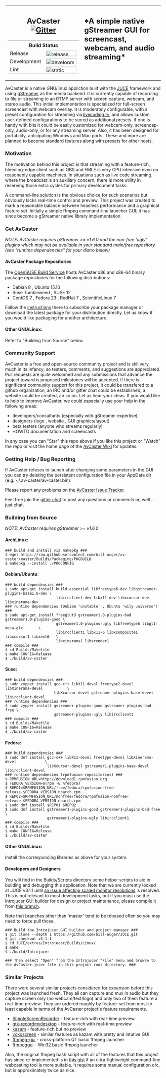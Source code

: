 <table><tr valign="top">
  <td align="center">
    <h2>AvCaster<br /><a href="https://gitter.im/bill-auger/av-caster">
      <img alt="Gitter" src="https://badges.gitter.im/Join%20Chat.svg" /></a></h2>
    <table>
      <tr><th colspan="2">Build Status</th></tr>
      <tr>
        <td align="left">Release</td>
        <td><a href="https://travis-ci.org/bill-auger/av-caster">
          <img src="https://travis-ci.org/bill-auger/av-caster.svg?branch=master" width="100" height="18"
               alt="release build status" /></a></td></tr>
      <tr>
        <td align="left">Development</td>
        <td><a href="https://travis-ci.org/bill-auger/av-caster">
          <img src="https://travis-ci.org/bill-auger/av-caster.svg" width="100" height="18"
               alt="development build status" /></a></td></tr>
      <tr>
        <td align="left">Lint</td>
        <td><a href="https://scan.coverity.com/projects/bill-auger-av-caster">
          <img src="https://scan.coverity.com/projects/bill-auger-av-caster/badge.svg" width="100" height="18"
               alt="static analysis status" /></a></td></tr></table>
  </td>
  <td><h2>*A simple native gStreamer GUI for screencast, webcam, and audio streaming*</h2></td></tr></table>


AvCaster is a native GNU/linux appliction built with the [JUCE][juce] framework and using [gStreamer][gstreamer] as the media backend.  It is currently capable of recording to file or streaming to an RTMP server with screen capture, webcam, and stereo audio.  This initial implementation is specialized for full-screen screencast with webcam overlay.  It is moderately configurable, with a preset configuration for streaming via [livecoding.tv][lctv], and allows custom user-defined configurations to be stored as additional presets.  If one is handy with bits it could be easily customized for webcam-only, screencap-only, audio-only, or for any streaming server.  Also, it has been designed for portability, anticipating Windows and Mac ports.  These and more are planned to become standard features along with presets for other hosts.


### Motivation
The motivation behind this project is that streaming with a feature-rich, bleeding-edge client such as OBS and FMLE is very CPU intensive even on reasonably capable machines.  In situations such as live code streaming, where the broadcast is an auxiliary concern, there is more utility in reserving those extra cycles for primary development tasks.

A command-line solution is the obvious choice for such scenarios but obviously lacks real-time control and preview.  This project was created to mark a reasonable balance between headless performance and a graphical feature set.  Initially a simple ffmpeg command-line launcher GUI; it has since become a gStreamer native library implementation.


### Get AvCaster
*NOTE: AvCaster requires gStreamer >= v1.6.0 and the non-free 'ugly' plugins which may not be available in your standard main/free repository (see "runtime dependencies" for your distro below)*
#### AvCaster Package Repositories
The [OpenSUSE Build Service][obs] hosts AvCaster x86 and x86-64 binary package repositories for the following distributions:
  * Debian 8 , Ubuntu 15.10
  * Suse Tumbleweed , SUSE 12
  * CentOS 7 , Fedora 23 , RedHat 7 , ScientificLinux 7

Follow the [instructions][obs] there to subscribe your package manager or download the latest package for your distribution directly.  Let us know if you would like packaging for another architecture.
#### Other GNU/Linux:
Refer to "Building from Source" below.


### Community Support
AvCaster is a free and open-source community project and is still very much in its infancy; so testers, comments, and suggestions are appreciated.  Pull requests are quite welcomed and any submissions that advance the project toward is proposed milestones will be accepted.  If there is significant community support for this project, it could be transfered to a github organization, an IRC and/or gitter chat could be established, a website could be created, an so on.  Let us hear your ideas.  If you would like to help to improve AvCaster, we could especially use your help in the following areas:
  * developers/consultants (especially with gStreamer expertise)
  * designers (logo , website , GUI graphics/layout)
  * beta testers (anyone who streams regularly)
  * HOWTO documentation and screencasts

In any case you can "Star" this repo above if you like this project or "Watch" the repo or visit the home page of the [AvCaster Wiki][wiki] for updates.


### Getting Help / Bug Reporting
If AvCaster refuses to launch after changing some parameters in the GUI you can try deleting the persistent configuration file in your AppData dir (e.g. ~/.av-caster/av-caster.bin).

Please report any problems on the [AvCaster Issue Tracker][tracker].

Feel free join the [gitter chat][gitter] to post any questions or comments or, well ... just chat.


### Building from Source
*NOTE: AvCaster requires gStreamer >= v1.6.0*
#### ArchLinux:
```
### build and install via makepkg ###
$ wget https://raw.githubusercontent.com/bill-auger/av-caster/master/Builds/Packaging/PKGBUILD
$ makepkg --install ./PKGCONFIG
```
#### Debian/Ubuntu:
```
### build dependencies ###
$ sudo apt-get install build-essential libfreetype6-dev libgstreamer-plugins-base1.0-dev \
                       libircclient-dev libx11-dev libxcursor-dev libxinerama-dev
### runtime dependencies (Debian 'unstable' , Ubuntu 'wily universe') ###
$ sudo apt-get install freeglut3 gstreamer1.0-plugins-bad gstreamer1.0-plugins-good \
                       gstreamer1.0-plugins-ugly libfreetype6 libgl1-mesa-glx       \
                       libircclient1 libx11-6 libxcomposite1 libxcursor1 libxext6   \
                       libxinerama1 libxrender1
### compile ###
$ cd Builds/Makefile
$ make CONFIG=Release
$ ./build/av-caster
```
#### Suse:
```
### build dependencies ###
$ sudo zypper install gcc-c++ libX11-devel freetype2-devel libXinerama-devel           \
                      libXcursor-devel gstreamer-plugins-base-devel libircclient-devel
### runtime dependencies ###
$ sudo zypper install gstreamer-plugins-good gstreamer-plugins-bad-free \
                      gstreamer-plugins-ugly libircclient1
### compile ###
$ cd Builds/Makefile
$ make CONFIG=Release
$ ./build/av-caster
```
#### Fedora:
```
### build dependencies ###
$ sudo dnf install gcc-c++ libX11-devel freetype-devel libXinerama-devel             \
                   libXcursor-devel gstreamer1-plugins-base-devel libircclient-devel
### runtime dependencies (rpmfusion repositories) ###
$ RPMFUSION_URL=http://download1.rpmfusion.org
$ FEDORA_VERSION=$(rpm -E %fedora)
$ REPO1=$RPMFUSION_URL/free/fedora/rpmfusion-free-release-$FEDORA_VERSION.noarch.rpm
$ REPO2=$RPMFUSION_URL/nonfree/fedora/rpmfusion-nonfree-release-$FEDORA_VERSION.noarch.rpm
$ sudo dnf install $REPO1 $REPO2
$ sudo dnf install gstreamer1-plugins-good gstreamer1-plugins-bad-free \
                   gstreamer1-plugins-ugly libircclient1
### compile ###
$ cd Builds/Makefile
$ make CONFIG=Release
$ ./build/av-caster
```
#### Other GNU/Linux:
Install the corresponding libraries as above for your system.


#### Developers and Designers
You will find in the Builds/Scripts directory some helper scripts to aid in building and debugging this application. Note that we are currently locked at JUCE v3.1.1 until [an issue affecting scaled monitor resolutions](http://www.juce.com/forum/topic/juce-v320-and-v401-apps-window-not-visible-scaled-monitor-resolutions) is resolved. This is not relevant to most development tasks, but if you must use the Introjucer GUI builder for design or project maintenance, please compile it from [this branch](https://github.com/bill-auger/JUCE/tree/v3-1-1).

Note that branches other than 'master' tend to be rebased often so you may need to force pull those.
```
### Build the Introjucer GUI builder and project manager ###
$ git clone --depth 1 https://github.com/bill-auger/JUCE.git
$ git checkout v3-1-1
$ cd JUCE/extras/Introjucer/Builds/Linux/
$ make
$ ./build/Introjucer

### Then select "Open" from the Introjucer "File" menu and browse to the AvCaster.jucer file in this project root directory. ###
```


### Similar Projects
There were several similar projects considered for expansion before this project was launched fresh.  They all can capture and mux in audio but they capture screen only (no webcam/text/logo) and only two of them feature a real-time preview.  They are ordered roughly by feature-set from most to least capable in terms of the AvCaster project's feature requirements.
  * [SimpleScreenRecorder](https://github.com/MaartenBaert/ssr) - feature-rich with real-time preview
  * [gtk-recordmydesktop](http://recordmydesktop.sourceforge.net/) - feature-rich with real-time preview
  * [kazam](https://launchpad.net/kazam) - feature-rich but no preview
  * [vokoscreen](http://www.kohaupt-online.de/hp/) - similar features as kazam with pretty and intutive GUI
  * [ffmpeg-gui](http://sourceforge.net/projects/ffmpegfrontend/) - cross-platform QT basic ffmpeg launcher
  * [ffmpeggui](http://sourceforge.net/projects/ffmpeg-gui/) - Win32 basic ffmpeg launcher

Also, the original ffmpeg bash script with all of the features that this project has since re-implemented is in [this gist](https://gist.github.com/bill-auger/9480205a38d9d00d2fa3) if an ultra-lightweight command-line webcasting tool is more suitable.  It requires some manual configuration o/c, but is approximately twice as nice.


[juce]:       http://juce.com/
[gstreamer]:  http://gstreamer.freedesktop.org/
[lctv]:       https://www.livecoding.tv/
[deb]:        https://packagecloud.io/ninjam/av-caster
[wiki]:       https://github.com/bill-auger/av-caster/wiki
[tracker]:    https://github.com/bill-auger/av-caster/issues
[gitter-img]: https://badges.gitter.im/Join%20Chat.svg
[gitter]:     https://gitter.im/bill-auger/av-caster
[obs]:        http://software.opensuse.org/download/package?project=home:bill-auger&package=av-caster
